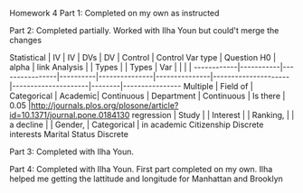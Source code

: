 Homework 4 
Part 1: Completed on my own as instructed

Part 2: Completed partially. Worked with Ilha Youn but could't merge the changes

Statistical |    IV     |       IV       |  DVs     |     DV        |  Control      |    Control Var type |       Question  H0  | alpha  | link
Analysis    |           |    Types       |          |   Types       |   Var         |                     |                     |        |
------------|-----------|----------------|----------|---------------|---------------|---------------------|---------------------|--------|----------------
Multiple    | Field of  |    Categorical |  Academic|    Continuous |   Department  |    Continuous       |   Is there          | 0.05   |http://journals.plos.org/plosone/article?id=10.1371/journal.pone.0184130
regression  | Study     |                | Interest |               |   Ranking,    |                     |   a decline         |        |
                                                                       Gender,      |  Categorical        |   in academic 
                                                                       Citizenship      Discrete            interests
                                                                       Marital Status    Discrete



Part 3: Completed with Ilha Youn.

Part 4: Completed with Ilha Youn. First part completed on my own.
Ilha helped me getting the lattitude and longitude for Manhattan and Brooklyn
